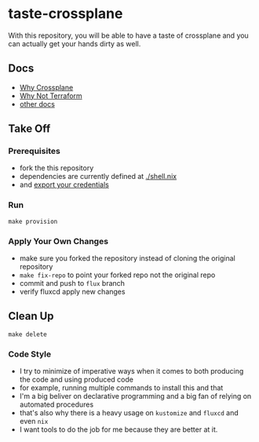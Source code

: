 # taste-crossplane

With this repository, you will be able to have a taste of crossplane and you can actually get your hands dirty as well.

## Docs

- [Why Crossplane](./docs/why-crossplane.md)
- [Why Not Terraform](./docs/why-not-terraform.md)
- [other docs](./docs)

## Take Off

### Prerequisites

- fork the this repository
- dependencies are currently defined at [./shell.nix](./shell.nix)
- and [export your credentials](https://fluxcd.io/docs/get-started/#export-your-credentials)

### Run

`make provision`

### Apply Your Own Changes
- make sure you forked the repository instead of cloning the original repository
- `make fix-repo` to point your forked repo not the original repo
- commit and push to `flux` branch
-	verify fluxcd apply new changes

## Clean Up
`make delete`

### Code Style

- I try to minimize of imperative ways when it comes to both producing the code and using produced code
- for example, running multiple commands to install this and that
- I'm a big beliver on declarative programming and a big fan of relying on automated procedures
- that's also why there is a heavy usage on `kustomize` and `fluxcd` and even `nix`
- I want tools to do the job for me because they are better at it.
